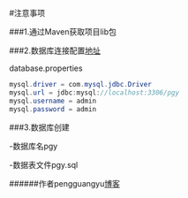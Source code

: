 

#注意事项

###1.通过Maven获取项目lib包

###2.数据库连接配置[地址](https://github.com/pgy1/Java-Project-Pratice/blob/master/SpringMVCHibernate/src/main/resources/spring-bean-config/database.properties)

database.properties
```java
mysql.driver = com.mysql.jdbc.Driver
mysql.url = jdbc:mysql://localhost:3306/pgy
mysql.username = admin
mysql.password = admin
```

###3.数据库创建

-数据库名pgy

-数据表文件pgy.sql

######作者pengguangyu[博客](http://boke.iflsy.com/)
